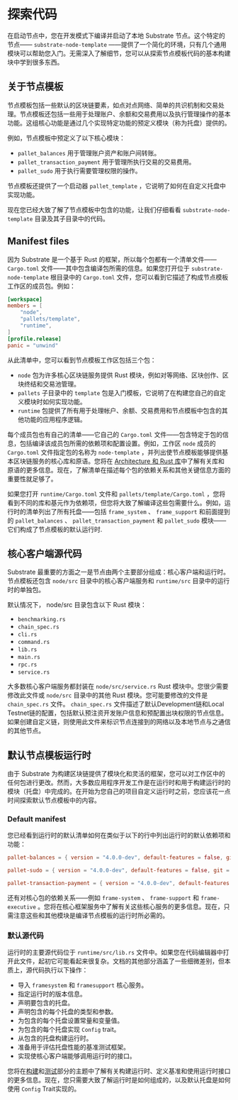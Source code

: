# 探索代码

在启动节点中，您在开发模式下编译并启动了本地 Substrate 节点。这个特定的节点—— `substrate-node-template` ——提供了一个简化的环境，只有几个通用模块可以帮助您入门。无需深入了解细节，您可以从探索节点模板代码的基本构建块中学到很多东西。

## 关于节点模板

节点模板包括一些默认的区块链要素，如点对点网络、简单的共识机制和交易处理。节点模板还包括一些用于处理账户、余额和交易费用以及执行管理操作的基本功能。这组核心功能是通过几个实现特定功能的预定义模块（称为托盘）提供的。

例如，节点模板中预定义了以下核心模块：
- `pallet_balances` 用于管理账户资产和账户间转账。
- `pallet_transaction_payment` 用于管理所执行交易的交易费用。
- `pallet_sudo` 用于执行需要管理权限的操作。

节点模板还提供了一个启动器 `pallet_template` ，它说明了如何在自定义托盘中实现功能。

现在您已经大致了解了节点模板中包含的功能，让我们仔细看看 `substrate-node-template` 目录及其子目录中的代码。


## Manifest files

因为 Substrate 是一个基于 Rust 的框架，所以每个包都有一个清单文件—— `Cargo.toml` 文件——其中包含编译包所需的信息。如果您打开位于 `substrate-node-template` 根目录中的 `Cargo.toml` 文件，您可以看到它描述了构成节点模板工作区的成员包。例如：

```toml
[workspace]
members = [
    "node",
    "pallets/template",
    "runtime",
]
[profile.release]
panic = "unwind"
```

从此清单中，您可以看到节点模板工作区包括三个包：
- `node` 包为许多核心区块链服务提供 Rust 模块，例如对等网络、区块创作、区块终结和交易池管理。
- `pallets` 子目录中的 `template` 包是入门模板，它说明了在构建您自己的自定义模块时如何实现功能。
- `runtime` 包提供了所有用于处理帐户、余额、交易费用和节点模板中包含的其他功能的应用程序逻辑。

每个成员包也有自己的清单——它自己的 `Cargo.toml` 文件——包含特定于包的信息，包括编译该成员包所需的依赖项和配置设置。例如，工作区 `node` 成员的 `Cargo.toml` 文件指定包的名称为 `node-template` ，并列出使节点模板能够提供基本区块链服务的核心库和原语。您将在 [Architecture 和 Rust 库](../learn/arhitecture_and_rust.md)中了解有关库和原语的更多信息。现在，了解清单在描述每个包的依赖关系和其他关键信息方面的重要性就足够了。

如果您打开 `runtime/Cargo.toml` 文件和 `pallets/template/Cargo.toml` ，您将看到不同的库和基元作为依赖项，但您将大致了解编译这些包需要什么。例如，运行时的清单列出了所有托盘——包括 `frame_system` 、 `frame_support` 和前面提到的 `pallet_balances` 、 `pallet_transaction_payment` 和 `pallet_sudo` 模块——它们构成了节点模板的默认运行时.

## 核心客户端源代码

Substrate 最重要的方面之一是节点由两个主要部分组成：核心客户端和运行时。节点模板还包含 `node/src` 目录中的核心客户端服务和 `runtime/src` 目录中的运行时的单独包。

默认情况下， node/src 目录包含以下 Rust 模块：
- `benchmarking.rs`
- `chain_spec.rs`
- `cli.rs`
- `command.rs`
- `lib.rs`
- `main.rs`
- `rpc.rs`
- `service.rs`

大多数核心客户端服务都封装在 `node/src/service.rs` Rust 模块中。您很少需要修改此文件或 `node/src` 目录中的其他 Rust 模块。您可能要修改的文件是 `chain_spec.rs` 文件。 `chain_spec.rs` 文件描述了默认Development链和Local Testnet链的配置，包括默认预注资开发账户信息和预配置出块权限的节点信息。如果创建自定义链，则使用此文件来标识节点连接到的网络以及本地节点与之通信的其他节点。

## 默认节点模板运行时


由于 Substrate 为构建区块链提供了模块化和灵活的框架，您可以对工作区中的任何包进行更改。然而，大多数应用程序开发工作是在运行时和用于构建运行时的模块（托盘）中完成的。在开始为您自己的项目自定义运行时之前，您应该花一点时间探索默认节点模板中的内容。

### Default manifest

您已经看到运行时的默认清单如何在类似于以下的行中列出运行时的默认依赖项和功能：

```toml
pallet-balances = { version = "4.0.0-dev", default-features = false, git = "https://github.com/paritytech/substrate.git", branch = "polkadot-vX.Y.Z" }

pallet-sudo = { version = "4.0.0-dev", default-features = false, git = "https://github.com/paritytech/substrate.git", branch = "polkadot-vX.Y.Z" }

pallet-transaction-payment = { version = "4.0.0-dev", default-features = false, git = "https://github.com/paritytech/substrate.git", branch = "polkadot-vX.Y.Z" }
```

还有对核心包的依赖关系——例如 `frame-system` 、 `frame-support` 和 `frame-executive` 。您将在核心框架服务中了解有关这些核心服务的更多信息。现在，只需注意这些和其他模块是编译节点模板的运行时所必需的。


 ### 默认源代码

 运行时的主要源代码位于 `runtime/src/lib.rs` 文件中。如果您在代码编辑器中打开此文件，起初它可能看起来很复杂。文档的其他部分涵盖了一些细微差别，但本质上，源代码执行以下操作：

 - 导入 `framesystem` 和 `framesupport` 核心服务。
 - 指定运行时的版本信息。
 - 声明要包含的托盘。
 - 声明包含的每个托盘的类型和参数。
 - 为包含的每个托盘设置常量和变量值。
 - 为包含的每个托盘实现 `Config` trait。
 - 从包含的托盘构建运行时。
 - 准备用于评估托盘性能的基准测试框架。
 - 实现使核心客户端能够调用运行时的接口。


 您将在[构建](../build/index.md)和[测试](../test/index.md)部分的主题中了解有关构建运行时、定义基准和使用运行时接口的更多信息。现在，您只需要大致了解运行时是如何组成的，以及默认托盘是如何使用 `Config` Trait实现的。
